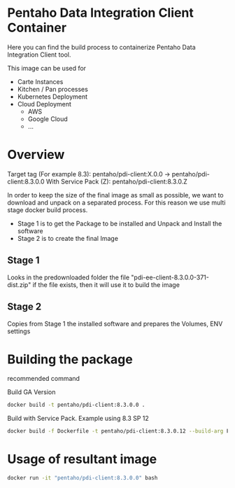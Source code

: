 # Pentaho Data Integration Client Container
Here you can find the build process to containerize Pentaho Data Integration Client tool.

This image can be used for
* Carte Instances
* Kitchen / Pan processes
* Kubernetes Deployment
* Cloud Deployment 
  * AWS
  * Google Cloud
  * ...

# Overview

Target tag (For example 8.3): pentaho/pdi-client:X.0.0 -> pentaho/pdi-client:8.3.0.0 
With Service Pack (Z): pentaho/pdi-client:8.3.0.Z

In order to keep the size of the final image as small as possible, we want to download and unpack on a separated process.
For this reason we use multi stage docker build process.
* Stage 1 is to get the Package to be installed and Unpack and Install the software
* Stage 2 is to create the final Image

## Stage 1 
Looks in the predownloaded folder the file "pdi-ee-client-8.3.0.0-371-dist.zip"
if the file exists, then it will use it to build the image

## Stage 2
Copies from Stage 1 the installed software and prepares the Volumes, ENV settings 

# Building the package
recommended command 

Build GA Version

```bash
docker build -t pentaho/pdi-client:8.3.0.0 .
```

Build with Service Pack. Example using 8.3 SP 12

```bash
docker build -f Dockerfile -t pentaho/pdi-client:8.3.0.12 --build-arg FILE_SOFTWARE_SERVICEPACK=PDIClient-SP-8.3.0.12-869.bin .
```

# Usage of resultant image

```bash
docker run -it "pentaho/pdi-client:8.3.0.0" bash
```

